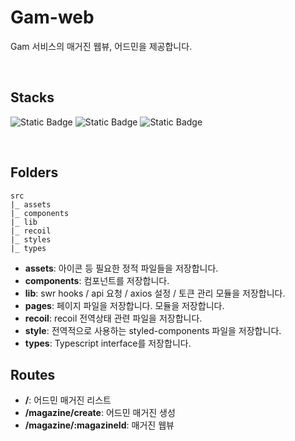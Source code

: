 # Gam-web

Gam 서비스의 매거진 웹뷰, 어드민을 제공합니다.

<br/>

## Stacks

![Static Badge](https://img.shields.io/badge/react-18.2.0-blue)
![Static Badge](https://img.shields.io/badge/vite-4.4.0-yellow)
![Static Badge](https://img.shields.io/badge/recoil-0.7.6-green)

<br/>

## Folders

```
src
|_ assets
|_ components
|_ lib
|_ recoil
|_ styles
|_ types
```

- **assets**: 아이콘 등 필요한 정적 파일들을 저장합니다.
- **components**: 컴포넌트를 저장합니다.
- **lib**: swr hooks / api 요청 / axios 설정 / 토큰 관리 모듈을 저장합니다.
- **pages**: 페이지 파일을 저장합니다.
  모듈을 저장합니다.
- **recoil**: recoil 전역상태 관련 파일을 저장합니다.
- **style**: 전역적으로 사용하는 styled-components 파일을 저장합니다.
- **types**: Typescript interface를 저장합니다.

## Routes

- **/**: 어드민 매거진 리스트
- **/magazine/create**: 어드민 매거진 생성
- **/magazine/:magazineId**: 매거진 웹뷰
